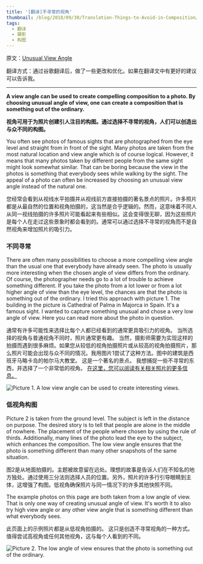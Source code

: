 ```yaml
---
title: '[翻译]不寻常的视角'
thumbnail: /blog/2018/09/30/Translation-Things-to-Avoid-in-Composition/p1.jpg
tags:
  - 翻译
  - 摄影
  - 构图
---
```


原文：[Unusual View Angle](http://www.secondpicture.com/tutorials/photography/photo_composition_with_unusual_view_angle.html)

翻译方式：通过谷歌翻译后，做了一些更改和优化。如果在翻译文中有更好的建议可以告诉我。

---
**A view angle can be used to create compelling composition to a photo. By choosing unusual angle of view, one can create a composition that is something out of the ordinary.**

**视角可用于为照片创建引人注目的构图。通过选择不寻常的视角，人们可以创造出与众不同的构图。**

You often see photos of famous sights that are photographed from the eye level and straight from in front of the sight. Many photos are taken from the most natural location and view angle which is of course logical. However, it means that many photos taken by different people from the same sight might look somewhat similar. That can be boring because the view in the photos is something that everybody sees while walking by the sight. The appeal of a photo can often be increased by choosing an unusual view angle instead of the natural one.

您经常会看到从视线水平拍摄并从视线前方直接拍摄的著名景点的照片。许多照片都是从最自然的位置和视角拍摄的，这当然是合乎逻辑的。然而，这意味着不同人从同一视线拍摄的许多照片可能看起来有些相似。这会变得很无聊，因为这些照片是每个人在走过这些景象时都会看到的。通常可以通过选择不寻常的视角而不是自然视角来增加照片的吸引力。

### 不同寻常

There are often many possibilities to choose a more compelling view angle than the usual one that everybody have already seen. The photo is usually more interesting when the chosen angle of view differs from the ordinary. Of course, the photographer needs go to a lot of trouble to achieve something different. If you take the photo from a lot lower or from a lot higher angle of view than the eye level, the chances are that the photo is something out of the ordinary. I tried this approach with picture 1. The building in the picture is Cathedral of Palma in Majorca in Spain. It's a famous sight. I wanted to capture something unusual and chose a very low angle of view. Here you can read more about the photo in question.

通常有许多可能性来选择比每个人都已经看到的通常更具吸引力的视角。 当所选择的视角与普通视角不同时，照片通常更有趣。 当然，摄影师需要为实现这样的拍摄而遇到很多麻烦。如果您从较低的视角拍摄照片或从较高的视角拍摄照片，那么照片可能会出现与众不同的情况。我用图片1尝试了这种方法。图中的建筑是西班牙马略卡岛的帕尔马大教堂。 这是一个著名的景点。 我想捕捉一些不寻常的东西，并选择了一个非常低的视角。 [在这里，您可以阅读有关相关照片的更多信息。](http://www.secondpicture.com/blog/cathedral_of_palma.html)

![Picture 1. A low view angle can be used to create interesting views.](./p1.jpg)

### 低视角构图

Picture 2 is taken from the ground level. The subject is left in the distance on purpose. The desired story is to tell that people are alone in the middle of nowhere. The placement of the people where chosen by using the rule of thirds. Additionally, many lines of the photo lead the eye to the subject, which enhances the composition. The low view angle ensures that the photo is something different than many other snapshots of the same situation.

图2是从地面拍摄的。主题被故意留在远处。理想的故事是告诉人们在不知名的地方独处。通过使用三分法则选择人员的位置。另外，照片的许多行引导眼睛到主体，这增强了构图。低视角确保照片与同一情况下的许多其他快照不同。

The example photos on this page are both taken from a low angle of view. That is only one way of creating unusual angle of view. It's worth it to also try high view angle or any other view angle that is something different than what everybody sees.

此页面上的示例照片都是从低视角拍摄的。 这只是创造不寻常视角的一种方式。 值得尝试高视角或任何其他视角，这与每个人看到的不同。

![Picture 2. The low angle of view ensures that the photo is something out of the ordinary.](./p2.jpg)